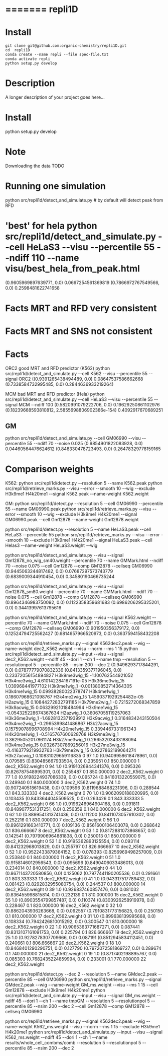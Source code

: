 =======
repli1D
=======


Install
===========

```
git clone git@github.com:organic-chemistry/repli1D.git
cd  repli1D
conda create --name repli --file spec-file.txt
conda activate repli
python setup.py develop

```

Description
===========

A longer description of your project goes here...


Install
===========

python setup.py develop

Note
====

Downloading the data TODO


# Running one simulation

python src/repli1d/detect_and_simulate.py   # by default will detect peak from RFD


# 'best'  for hela python src/repli1d/detect_and_simulate.py --cell HeLaS3 --visu --percentile 55 --ndiff 110 --name visu/best_hela_from_peak.html
(0.9605969897639771, 0.0) 0.0667254561369819 (0.7866972767549566, 0.0) 0.2598481622741658


# Facts MRT and RFD very consistent
# Facts MRT and SNS not consistent

# Facts
ORC2 good MRT and RFD predictor (K562)
python src/repli1d/detect_and_simulate.py --cell K562 --visu --percentile 55  --signal ORC2
((0.9391265438494489, 0.0) 0.08647537586662668 (0.7338584732995485, 0.0) 0.2844636933219264)

MCM bad MRT and RFD predictor (Hela)
python src/repli1d/detect_and_simulate.py --cell HeLaS3 --visu --percentile 55  --signal MCM --ndiff 100
(0.5820991079222706, 0.0) 0.19629250861102976 (0.18239668593810812, 2.5855698806902386e-154) 0.4092917670689251

## GM
python src/repli1d/detect_and_simulate.py --cell GM06990 --visu --percentile 55 --ndiff 70  --noise 0.025
(0.9854901822083928, 0.0) 0.04460564476624612 (0.848330478723493, 0.0) 0.26478329778159165





Comparison weights
=============================

K562:
python src/repli1d/detect.py --resolution 5 --name K562.peak
python src/repli1d/retrieve_marks.py --visu --error --smooth 10 --wig --exclude H3k9me1 H4k20me1 --signal K562.peak --name-weight K562.weight

GM:
python src/repli1d/detect.py --resolution 5 --cell GM06990 --percentile 55 --name GM06990.peak
python src/repli1d/retrieve_marks.py --visu --error --smooth 10 --wig --exclude H3k9me1 H4k20me1 --signal GM06990.peak --cell Gm12878 --name-weight Gm12878.weight

python src/repli1d/detect.py --resolution 5 --name HeLaS3.peak --cell HeLaS3 --percentile 55
python src/repli1d/retrieve_marks.py --visu --error --smooth 10  --exclude H3k9me1 H4k20me1 --signal HeLaS3.peak --cell Helas3 --name-weight HeLaS3.weight --wig





python src/repli1d/detect_and_simulate.py --visu --signal Gm12878_no_wig_sm40.weight --percentile 70 --name GMMark.html --ndiff 70 --noise 0.075  --cell Gm12878 --comp GM12878 --cellseq GM06990
(0.9445063244817482, 0.0) 0.07687297573743779 (0.6839009344910454, 0.0) 0.34580190466735244

python src/repli1d/detect_and_simulate.py --visu --signal Gm12878_sm80.weight --percentile 70 --name GMMark.html --ndiff 70 --noise 0.075  --cell Gm12878 --comp GM12878 --cellseq GM06990
(0.8964346983750092, 0.0) 0.1122358359681683 (0.6986206295325201, 0.0) 0.34413997613795616

python src/repli1d/detect_and_simulate.py --visu --signal K562.weight --percentile 70 --name GMMark.html --ndiff 70 --noise 0.075  --cell Gm12878 --comp GM12878 --cellseq GM06990
(0.901950356379172, 0.0) 0.12524794725562427 (0.6814657966520973, 0.0) 0.3637594158432208


python src/repli1d/retrieve_marks.py --signal K562dec2.peak --wig --name-weight dec2_K562.weight --visu  --norm --ms 1  15
python src/repli1d/detect_and_simulate.py --input --visu --signal dec2_K562.weight --ndiff 45 --dori 1 --ch 1 --name tmp --resolution 5 --resolutionpol 5 --percentile 85   --nsim 200 --dec 2
(0.9496293717844291, 0.0) 0.07877779070832336 (0.8413359377196045, 0.0) 0.23372056154894827
H3k9me3wig_15 -1.100762544921052
H3k4me3wig_1 4.610142284167191e-05
H3k36me3wig_15 1.039968441977102
H3k9me1wig_1 -0.001380852714364305
H3k4me1wig_15 0.09938280022378747
H3k4me1wig_1 0.18607968621098767
H3k4me2wig_15 1.4590371929254482e-05
H2azwig_15 0.10844272832791185
H3k79me2wig_1 -0.7215272068347859
H3k9acwig_15 0.06329921018484994
H3k9me1wig_15 -0.054325228674367634
H2azwig_1 0.36067055119257063
H3k36me3wig_1 -1.6928132371939912
H3k9acwig_1 0.3164834243150504
H3k4me2wig_1 -0.2965399841486867
H3k27acwig_15 0.15759078996708994
H4k20me1wig_15 0.3394467331961343
H4k20me1wig_1 -0.5165767600628768
H3k9me3wig_1 0.36295052017861174
H3k27me3wig_1 0.26653203433188094
H3k4me3wig_15 0.03267307869256016
H3k27me3wig_15 -0.4163779219932763
H3k79me2wig_15 0.9227862199064274
H3k27acwig_1 0.10831029659116835
0    97   1.0  (0.9409958618478961, 0.0)  0.079585   (0.830485667933504, 0.0)  0.235951     0.1  850.000000   1  dec2_K562.weight
0    94   1.0  (0.9191026944341376, 0.0)  0.095326   (0.826787548995301, 0.0)  0.255487     0.1  850.000000   2  dec2_K562.weight
0    77   1.0  (0.9198224937086339, 0.0)  0.095724  (0.8416013220559075, 0.0)  0.249940     0.1  840.000000   3  dec2_K562.weight
0    74   1.0   (0.907240518619438, 0.0)  0.109596  (0.8119688468231396, 0.0)  0.288544     0.1  843.333333   4  dec2_K562.weight
0    70   1.0  (0.9062090188020995, 0.0)  0.103435  (0.8433644045509525, 0.0)  0.263426     0.1  843.333333   5  dec2_K562.weight
0    66   1.0  (0.9196246964904168, 0.0)  0.091811  (0.8489077531317251, 0.0)  0.256359     0.1  840.000000   6  dec2_K562.weight
0    62   1.0  (0.8899541313741436, 0.0)  0.111200  (0.8411073057610302, 0.0)  0.252216     0.1  830.000000   7  dec2_K562.weight
0    56   1.0  (0.8961291663410771, 0.0)  0.109136  (0.8561600106403078, 0.0)  0.268642     0.1  836.666667   8  dec2_K562.weight
0    53   1.0  (0.8172881073868657, 0.0)  0.142541  (0.7979906964881838, 0.0)  0.250013     0.1  850.000000   9  dec2_K562.weight
0    52   1.0  (0.9195362893125554, 0.0)  0.093114   (0.841232968013829, 0.0)  0.255797     0.1  826.666667  10  dec2_K562.weight
0    52   1.0  (0.9522433879364152, 0.0)  0.078393  (0.8256969498257009, 0.0)  0.253840     0.1  840.000000  11  dec2_K562.weight
0    51   1.0  (0.9158146012956543, 0.0)  0.095696  (0.8490406033486013, 0.0)  0.234014     0.1  840.000000  12  dec2_K562.weight
0    44   1.0  (0.8671143720580856, 0.0)  0.125062  (0.7977441190205536, 0.0)  0.291661     0.1  803.333333  13  dec2_K562.weight
0    41   1.0   (0.943317517789432, 0.0)  0.081423  (0.8292832955080754, 0.0)  0.244537     0.1  800.000000  14  dec2_K562.weight
0    39   1.0   (0.926837460857476, 0.0)  0.081032   (0.836455998815814, 0.0)  0.232139     0.1  810.000000  15  dec2_K562.weight
0    35   1.0  (0.8903554799857487, 0.0)  0.110374  (0.8303926258919978, 0.0)  0.228467     0.1  820.000000  16  dec2_K562.weight
0    32   1.0  (0.8862043936263668, 0.0)  0.092557  (0.7910831773156825, 0.0)  0.250150     0.1  810.000000  17  dec2_K562.weight
0    31   1.0   (0.899638139995668, 0.0)  0.108334  (0.7942426810015292, 0.0)  0.300547     0.1  810.000000  18  dec2_K562.weight
0    22   1.0  (0.9065363771687271, 0.0)  0.087441  (0.8313107161091753, 0.0)  0.225794     0.1  826.666667  19  dec2_K562.weight
0    25   1.0  (0.9278278307709666, 0.0)  0.087191  (0.8512945834112451, 0.0)  0.240661     0.1  806.666667  20  dec2_K562.weight
0    18   1.0  (0.8468401290290751, 0.0)  0.127790  (0.7972072581869727, 0.0)  0.289674     0.1  740.000000  21  dec2_K562.weight
0    19   1.0  (0.8717402198895767, 0.0)  0.085303  (0.7682435224859994, 0.0)  0.233001     0.1  770.000000  22  dec2_K562.weight


python src/repli1d/detect.py --dec 2 --resolution 5 --name GMdec2.peak --percentile 85 --cell GM06990
python src/repli1d/retrieve_marks.py --signal GMdec2.peak --wig --name-weight GM_ms.weight --visu   --ms 1 15  --cell Gm12878 --exclude H3k9me1 H4k20me1
python src/repli1d/detect_and_simulate.py --input --visu --signal GM_ms.weight --ndiff 45 --dori 1 --ch 1 --name tmpGM --resolution 5 --resolutionpol 5 --percentile 85 --nsim 200 --dec 2 --cell Gm12878 --comp GM12878 --cellseq GM06990


python src/repli1d/retrieve_marks.py --signal K562dec2.peak --wig --name-weight K562_ms.weight --visu  --norm --ms 1 15 --exclude  H3k9me1 H4k20me1
python src/repli1d/detect_and_simulate.py --input --visu --signal K562_ms.weight --ndiff 45 --dori 1 --ch 1 --name results/whole_cell_combms/comb --resolution 5 --resolutionpol 5 --percentile 85   --nsim 200 --dec 2
